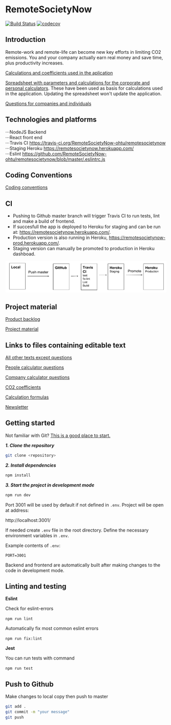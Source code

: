 # RemoteSocietyNow

[![Build Status](https://travis-ci.org/RemoteSocietyNow-ohtu/remotesocietynow.svg?branch=master)](https://travis-ci.org/RemoteSocietyNow-ohtu/remotesocietynow)
[![codecov](https://codecov.io/gh/RemoteSocietyNow-ohtu/remotesocietynow/branch/master/graph/badge.svg)](https://codecov.io/gh/RemoteSocietyNow-ohtu/remotesocietynow)

## Introduction ##

Remote-work and remote-life can become new key efforts in limiting CO2 emissions.
You and your company actually earn real money and save time, plus productivity increases.

[Calculations and coefficients used in the aplication](https://github.com/RemoteSocietyNow-ohtu/remotesocietynow/tree/master/server/services/calculations)

[Spreadsheet with parameters and calculations for the corporate and personal calculators](https://docs.google.com/spreadsheets/d/1Webbfedw-tmu-4WKUP6FB50YgrQR_gDCCqT1QPpErhA/edit#gid=0). These have been used as basis for calculations used in the application. Updating the spreadsheet won't update the application.

[Questions for companies and individuals](https://github.com/RemoteSocietyNow-ohtu/remotesocietynow/tree/master/server/services/questions)

## Technologies and platforms ##
⋅⋅⋅NodeJS Backend  
⋅⋅⋅React front end  
⋅⋅⋅Travis CI https://travis-ci.org/RemoteSocietyNow-ohtu/remotesocietynow  
⋅⋅⋅Staging Heroku https://remotesocietynow.herokuapp.com/  
⋅⋅⋅Eslint https://github.com/RemoteSocietyNow-ohtu/remotesocietynow/blob/master/.eslintrc.js

## Coding Conventions ##

[Coding conventions](./docs/conventions.md)

## CI ##
- Pushing to Github master branch will trigger Travis CI to run tests, lint and make a build of frontend. 
- If succesfull the app is deployed to Heroku for staging and can be run at: https://remotesocietynow.herokuapp.com/. 
- Production version is also running in Heroku, https://remotesocietynow-prod.herokuapp.com/. 
- Staging version can manually be promoted to production in Heroku dashboad.

![Local -> (push to master) -> Github -> Travis CI -> Heroku staging -> (promote) -> Heroku production](https://github.com/RemoteSocietyNow-ohtu/remotesocietynow/blob/master/docs/CI-flow.png)

## Project material ##
[Product backlog](https://docs.google.com/spreadsheets/d/1H6ewmum8H_-1ys8o97zC2eXteDIf6e95wRCZ0LieV_k/edit#gid=0)

[Project material](https://drive.google.com/drive/u/0/folders/1GVvuDHmdUf5uLAVlLryk453dS2npBOY0?ths=true)

## Links to files containing editable text ##

[All other texts except questions](https://github.com/RemoteSocietyNow-ohtu/remotesocietynow/blob/master/client/resources/language.js)

[People calculator questions](https://github.com/RemoteSocietyNow-ohtu/remotesocietynow/blob/master/server/services/questions/questionsPeople.js)

[Company calculator questions](https://github.com/RemoteSocietyNow-ohtu/remotesocietynow/blob/master/server/services/questions/questionsCompanies.js)

[CO2 coefficients](https://github.com/RemoteSocietyNow-ohtu/remotesocietynow/blob/master/server/services/calculations/co2Coefficients.js)

[Calculation formulas](https://github.com/RemoteSocietyNow-ohtu/remotesocietynow/blob/master/server/services/calculations/remoteWorkCalculator.js)

[Newsletter](https://github.com/RemoteSocietyNow-ohtu/remotesocietynow/blob/master/server/services/newsletterTemplates/newsletterWelcomeMessage.js)

## Getting started ##
Not familiar with Git? [This is a good place to start.](https://tkt-lapio.github.io/git-en/)

***1. Clone the repository***

```bash
git clone <repository>
```

***2. Install dependencies***

```bash
npm install
```

***3. Start the project in development mode***

```bash
npm run dev
```

Port 3001 will be used by default if not defined in `.env`. Project will be open at address:

http://localhost:3001/

If needed create `.env` file in the root directory. Define the necessary environment variables in `.env`.

Example contents of `.env`:

```
PORT=3001
```

Backend and frontend are automatically built after making changes to the code in development mode. 

## Linting and testing ##

**Eslint**

Check for eslint-errors

`npm run lint`

Automatically fix most common eslint errors

`npm run fix:lint`

**Jest**

You can run tests with command

`npm run test`

## Push to Github

Make changes to local copy then push to master
```bash
git add .
git commit -m "your message"
git push
```
